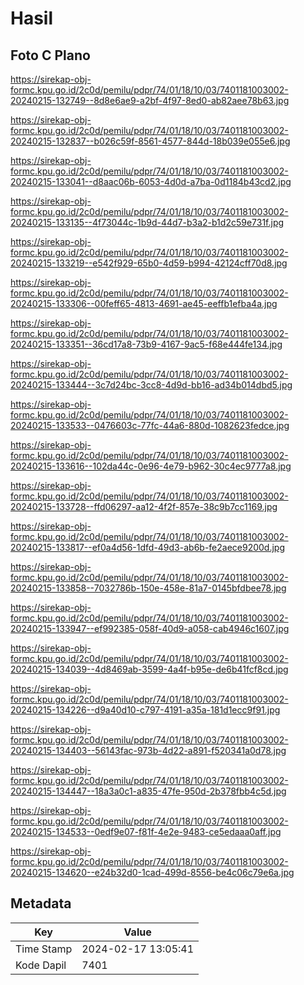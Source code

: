 # Hasil

## Foto C Plano

https://sirekap-obj-formc.kpu.go.id/2c0d/pemilu/pdpr/74/01/18/10/03/7401181003002-20240215-132749--8d8e6ae9-a2bf-4f97-8ed0-ab82aee78b63.jpg

https://sirekap-obj-formc.kpu.go.id/2c0d/pemilu/pdpr/74/01/18/10/03/7401181003002-20240215-132837--b026c59f-8561-4577-844d-18b039e055e6.jpg

https://sirekap-obj-formc.kpu.go.id/2c0d/pemilu/pdpr/74/01/18/10/03/7401181003002-20240215-133041--d8aac06b-6053-4d0d-a7ba-0d1184b43cd2.jpg

https://sirekap-obj-formc.kpu.go.id/2c0d/pemilu/pdpr/74/01/18/10/03/7401181003002-20240215-133135--4f73044c-1b9d-44d7-b3a2-b1d2c59e731f.jpg

https://sirekap-obj-formc.kpu.go.id/2c0d/pemilu/pdpr/74/01/18/10/03/7401181003002-20240215-133219--e542f929-65b0-4d59-b994-42124cff70d8.jpg

https://sirekap-obj-formc.kpu.go.id/2c0d/pemilu/pdpr/74/01/18/10/03/7401181003002-20240215-133306--00feff65-4813-4691-ae45-eeffb1efba4a.jpg

https://sirekap-obj-formc.kpu.go.id/2c0d/pemilu/pdpr/74/01/18/10/03/7401181003002-20240215-133351--36cd17a8-73b9-4167-9ac5-f68e444fe134.jpg

https://sirekap-obj-formc.kpu.go.id/2c0d/pemilu/pdpr/74/01/18/10/03/7401181003002-20240215-133444--3c7d24bc-3cc8-4d9d-bb16-ad34b014dbd5.jpg

https://sirekap-obj-formc.kpu.go.id/2c0d/pemilu/pdpr/74/01/18/10/03/7401181003002-20240215-133533--0476603c-77fc-44a6-880d-1082623fedce.jpg

https://sirekap-obj-formc.kpu.go.id/2c0d/pemilu/pdpr/74/01/18/10/03/7401181003002-20240215-133616--102da44c-0e96-4e79-b962-30c4ec9777a8.jpg

https://sirekap-obj-formc.kpu.go.id/2c0d/pemilu/pdpr/74/01/18/10/03/7401181003002-20240215-133728--ffd06297-aa12-4f2f-857e-38c9b7cc1169.jpg

https://sirekap-obj-formc.kpu.go.id/2c0d/pemilu/pdpr/74/01/18/10/03/7401181003002-20240215-133817--ef0a4d56-1dfd-49d3-ab6b-fe2aece9200d.jpg

https://sirekap-obj-formc.kpu.go.id/2c0d/pemilu/pdpr/74/01/18/10/03/7401181003002-20240215-133858--7032786b-150e-458e-81a7-0145bfdbee78.jpg

https://sirekap-obj-formc.kpu.go.id/2c0d/pemilu/pdpr/74/01/18/10/03/7401181003002-20240215-133947--ef992385-058f-40d9-a058-cab4946c1607.jpg

https://sirekap-obj-formc.kpu.go.id/2c0d/pemilu/pdpr/74/01/18/10/03/7401181003002-20240215-134039--4d8469ab-3599-4a4f-b95e-de6b41fcf8cd.jpg

https://sirekap-obj-formc.kpu.go.id/2c0d/pemilu/pdpr/74/01/18/10/03/7401181003002-20240215-134226--d9a40d10-c797-4191-a35a-181d1ecc9f91.jpg

https://sirekap-obj-formc.kpu.go.id/2c0d/pemilu/pdpr/74/01/18/10/03/7401181003002-20240215-134403--56143fac-973b-4d22-a891-f520341a0d78.jpg

https://sirekap-obj-formc.kpu.go.id/2c0d/pemilu/pdpr/74/01/18/10/03/7401181003002-20240215-134447--18a3a0c1-a835-47fe-950d-2b378fbb4c5d.jpg

https://sirekap-obj-formc.kpu.go.id/2c0d/pemilu/pdpr/74/01/18/10/03/7401181003002-20240215-134533--0edf9e07-f81f-4e2e-9483-ce5edaaa0aff.jpg

https://sirekap-obj-formc.kpu.go.id/2c0d/pemilu/pdpr/74/01/18/10/03/7401181003002-20240215-134620--e24b32d0-1cad-499d-8556-be4c06c79e6a.jpg


## Metadata

| Key        | Value               |
| ---------- | ------------------- |
| Time Stamp | 2024-02-17 13:05:41 |
| Kode Dapil | 7401                |



